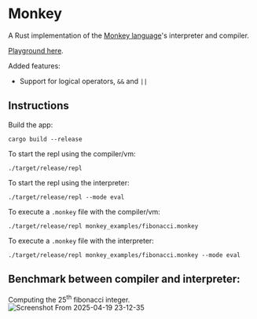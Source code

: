 # Monkey

A Rust implementation of the [Monkey language](https://monkeylang.org/)'s interpreter and compiler.

[Playground here](https://austionian.github.io/monkey/).

Added features:

- Support for logical operators, `&&` and `||`

## Instructions

Build the app:

```
cargo build --release
```

To start the repl using the compiler/vm:

```
./target/release/repl
```

To start the repl using the interpreter:

```
./target/release/repl --mode eval
```

To execute a `.monkey` file with the compiler/vm:

```
./target/release/repl monkey_examples/fibonacci.monkey
```

To execute a `.monkey` file with the interpreter:

```
./target/release/repl monkey_examples/fibonacci.monkey --mode eval
```

## Benchmark between compiler and interpreter:

Computing the 25<sup>th</sup> fibonacci integer.
![Screenshot From 2025-04-19 23-12-35](https://github.com/user-attachments/assets/233e90f5-260b-4a95-b0c7-1215709e0e6b)
